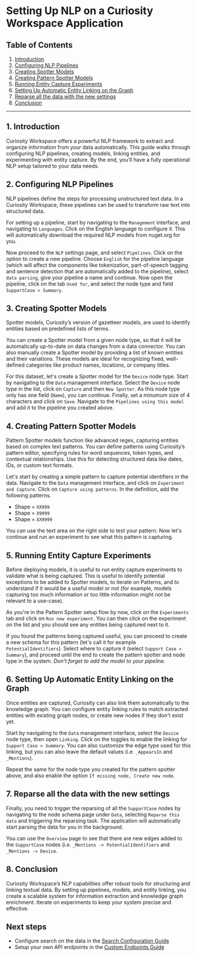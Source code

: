 # Setting Up NLP on a Curiosity Workspace Application

## Table of Contents
1. [Introduction](#introduction)
2. [Configuring NLP Pipelines](#configuring-nlp-pipelines)
3. [Creating Spotter Models](#creating-spotter-models)
4. [Creating Pattern Spotter Models](#creating-pattern-spotter-models)
5. [Running Entity Capture Experiments](#running-entity-capture-experiments)
6. [Setting Up Automatic Entity Linking on the Graph](#setting-up-automatic-entity-linking-on-the-graph)
7. [Reparse all the data with the new settings](#reparse-all-the-data-with-the-new-settings)
8. [Conclusion](#conclusion)

---

## 1. Introduction
Curiosity Workspace offers a powerful NLP framework to extract and organize information from your data automatically. This guide walks through configuring NLP pipelines, creating models, linking entities, and experimenting with entity capture. By the end, you’ll have a fully operational NLP setup tailored to your data needs.

## 2. Configuring NLP Pipelines
NLP pipelines define the steps for processing unstructured text data. In a Curiosity Workspace, these pipelines can be used to transform raw text into structured data. 

For setting up a pipeline, start by navigating to the `Management` interface, and navigating to `Languages`. Click on the English language to configure it. This will automatically download the required NLP models from nuget.org for you. 

Now proceed to the `NLP` settings page, and select `Pipelines`. Click on the option to create a new pipeline. Choose `English` for the pipeline language (which will affect the components like tokenization, part-of-speech tagging and sentence detection that are automatically added to the pipeline), select `data parsing`, give your pipeline a name and continue. Now open the pipeline, click on the tab `Used for`, and select the node type and field `SupportCase > Summary`.

## 3. Creating Spotter Models
Spotter models, Curiosity’s version of gazetteer models, are used to identify entities based on predefined lists of terms. 

You can create a Spotter model from a given node type, so that it will be automatically up-to-date on data changes from a data connector. You can also manually create a Spotter model by providing a list of known entities and their variations. These models are ideal for recognizing fixed, well-defined categories like product names, locations, or company titles.

For this dataset, let's create a Spotter model for the `Device` node type. Start by navigating to the `Data` management interface. Select the `Device` node type in the list, click on `Capture` and then `New Spotter`. As this node type only has one field (`Name`), you can continue. Finally, set a minumum size of 4 characters and click on `Save`. Navigate to the `Pipelines using this model` and add it to the pipeline you created above.


## 4. Creating Pattern Spotter Models
Pattern Spotter models function like advanced regex, capturing entities based on complex text patterns. You can define patterns using Curiosity’s pattern editor, specifying rules for word sequences, token types, and contextual relationships. Use this for detecting structured data like dates, IDs, or custom text formats.

Let's start by creating a simple pattern to capture potential identifiers in the data. Navigate to the `Data` management interface, and click on `Experiment and Capture`. Click on `Capture using patterns`. In the definition, add the following patterns.

- Shape = `XX999`
- Shape = `X9999`
- Shape = `XX9999`

You can use the text area on the right side to test your pattern.  Now let's continue and run an experiment to see what this pattern is capturing.

## 5. Running Entity Capture Experiments

Before deploying models, it is useful to run entity capture experiments to validate what is being captured. This is useful to identify potential exceptions to be added to Spotter models, to iterate on Patterns, and to understand if it would be a useful model or not (for example, models capturing too much information or too little information might not be relevant to a use-case). 

As you're in the Pattern Spotter setup flow by now, click on the `Experiments` tab and click on `Run new experiment`. You can then click on the experiment on the list and you should see any entities being captured next to it.

If you found the patterns being captured useful, you can proceed to create a new schema for this pattern (let's call it for example `PotentialIdentifiers`). Select where to capture it (select `Support Case > Summary`), and proceed until the end to create the pattern spotter and node type in the system. *Don't forget to add the model to your pipeline.*

## 6. Setting Up Automatic Entity Linking on the Graph

Once entities are captured, Curiosity can also link them automatically to the knowledge graph. You can configure entity linking rules to match extracted entities with existing graph nodes, or create new nodes if they don't exist yet.

Start by navigating to the `Data` management interface, select the `Device` node type, then open `Linking`. Click on the toggles to enable the linking for `Support Case > Summary`. You can also customize the edge type used for this linking, but you can also leave the default values (i.e. `_AppearsIn` and `_Mentions`).

Repeat the same for the node type you created for the pattern spotter above, and also enable the option `If missing node, Create new node`.

## 7. Reparse all the data with the new settings

Finally, you need to trigger the reparsing of all the `SupportCase` nodes by navigating to the node schema page under `Data`, selecting `Reparse this data` and triggering the reparsing task. The application will automatically start parsing the data for you in the background. 

You can use the `Overview` page to see that there are new edges added to the `SupportCase` nodes (i.e. `_Mentions -> PotentialIdentifiers` and `_Mentions -> Device`. 

## 8. Conclusion
Curiosity Workspace’s NLP capabilities offer robust tools for structuring and linking textual data. By setting up pipelines, models, and entity linking, you create a scalable system for information extraction and knowledge graph enrichment. Iterate on experiments to keep your system precise and effective.

## Next steps
- Configure search on the data in the [Search Configuration Guide](/search-configuration/INSTRUCTIONS.md)
- Setup your own API endpoints in the [Custom Endpoints Guide](/custom-endpoints/INSTRUCTIONS.md)
